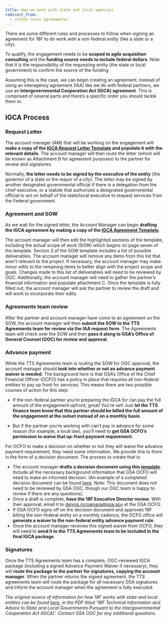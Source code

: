 ```yaml
---
title: How we work with state and local agencies
redirect_from:
  - /state-local-agreements/
---
```


There are some different rules and processes to follow when signing an agreement
for 18F to do work with a non-federal entity (like a state or a city).

To qualify, the engagement needs to be **scoped to agile acquisition
consulting** and the **funding source needs to include federal dollars**. Note
that it is the responsibility of the requesting entity (the state or local
government) to confirm the source of the funding.

Assuming this is the case, we can begin creating an agreement. Instead of using
an interagency agreement (IAA) like we do with federal partners, we use an
**Intergovernmental Cooperation Act (IGCA) agreement**. This is comprised of
several parts and there’s a specific order you should tackle them in:

## IGCA Process

### Request Letter

The account manager (AM) that will be working on the engagement will **make a
copy of the
[IGCA Request Letter Template](https://docs.google.com/document/d/1e0DemPw6PCMjPDsIF8QYzWvI2n8Ow8bv9HNvtD7eR3A/edit)
and populate it with the relevant details**. The account manager will then route
the letter (which will be known as Attachment B for agreement purposes) to the
partner for review and signatures.

Normally, **the letter needs to be signed by the executive of the entity** (the
governor of a state or the mayor of a city). The letter may be signed by another
designated governmental official if there is a delegation from the chief
executive, or a statute that authorizes a designated governmental official to
act on behalf of the state/local executive to request services from the Federal
government.

### Agreement and SOW

As we wait for the signed letter, the Account Manager can begin **drafting the
IGCA agreement by making a copy of the
[IGCA Agreement Template](https://docs.google.com/document/d/1jaNxzcmVaidSKNCEfDCdNZcF6kVFRpPMbQINMpYmtoI/edit?ts=5cab85f3)**.

The account manager will then edit the highlighted sections of the template,
including the actual scope of work (SOW) which begins on page seven of the
template. Section 3 of the SOW template includes a list of possible
deliverables. The account manager will remove any items from this list that
aren’t relevant to the project. If necessary, the account manager may make minor
edits to the remaining items to better align with the project scope and goals.
Changes made to this list of deliverables will need to be reviewed by OGC.
Additionally, the account manager will need to gather the partner’s financial
information and populate attachment C. Once the template is fully filled out,
the account manager will ask the partner to review the draft and will work to
incorporate their edits.

### Agreements team review

After the partner and account manager have come to an agreement on the SOW, the
account manager will then **submit the SOW to the TTS Agreements team for review
via the IAA request form**. The Agreements team will check over the SOW and then
**pass it along to GSA’s Office of General Counsel (OGC) for review and
approval**.

### Advance payment

While the TTS Agreements team is routing the SOW for OGC approval, the account
manager should **look into whether or not an advance payment waiver is needed**.
The background here is that GSA’s Office of the Chief Financial Officer (OCFO)
has a policy in place that requires all non-federal entities to pay up front for
services. This means there are two possible courses of action for this step:

- If the non-federal partner you’re preparing the IGCA for can pay the full
  amount of the engagement upfront, great! You’re set! Just **let the TTS
  finance team know that this partner should be billed the full amount of the
  engagement at the outset instead of on a monthly basis**.

- But if the partner you’re working with can’t pay in advance for some reason
  (for example, a local law), you’ll need to **get GSA OCFO’s permission to
  waive that up-front payment requirement**.

For OCFO to make a decision on whether or not they will waive the advance
payment requirement, they need some information. We provide this to them in the
form of a decision document. The process to create that is:

- The account manager **drafts a decision document using this
  [template](https://docs.google.com/document/d/1IZ594KxIg_KD4i4KCWJpnbCsvASOZFfT9mx5djDrG7g/edit)**.
  Include all the necessary background information that GSA OCFO will need to
  make an informed decision. (An example of a completed decision document can be
  found
  [here](https://drive.google.com/file/d/1ln9Br7o0dHUOKlT8EdjZw2WN1NPgLk8E/view?usp=sharing).
  Note: This document does not need to be reviewed by GSA OGC, though our OGC
  team is happy to review if there are any questions).
- Once a draft is complete, **have the 18F Executive Director review**. With
  their approval, email it to dennis.mcnamara@gsa.gov at the GSA OCFO.
- If GSA OCFO signs off on the decision document and approves 18F billing the
  non-federal entity on a monthly cadence, the OCFO office will **generate a
  waiver to the non-federal entity advance payment rule**.
- Once the account manager receives this signed waiver from OCFO, they will need
  to **send it to the TTS Agreements team to be included in the final IGCA
  package**.

### Signatures

Once the TTS Agreements team has a complete, OGC-reviewed IGCA package
(including a signed Advance Payment Waiver if necessary), they will **route the
package to the partner for signatures, copying the account manager**. When the
partner returns the signed agreement, the TTS agreements team will route the
package for all necessary GSA signatures and inform the account manager when the
agreement is fully executed.

_The original source of information for how 18F works with state and local
entities can be found
[here](https://drive.google.com/drive/u/1/folders/1rV0KkJ8dS9ZFMXwsKJWWTmuidfo5gbv9),
in the PDF titled ‘18F Technical Information and Advice to State and Local
Governments Pursuant to the Intergovernmental Cooperation Act (IGCA)’. Contact
GSA OGC for any additional questions._
